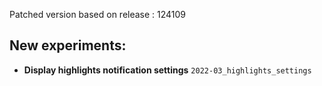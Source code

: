Patched version based on release : 124109

## New experiments:
- **Display highlights notification settings** `2022-03_highlights_settings`


